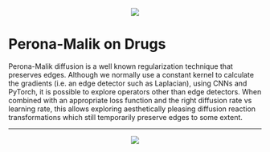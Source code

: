 
<p align="center">
   <img src="images/profile.gif?raw=True">
</p>

# Perona-Malik on Drugs
Perona-Malik diffusion is a well known regularization technique that preserves edges. Although we normally use a constant kernel to calculate the gradients (i.e. an edge detector such as Laplacian), using CNNs and PyTorch, it is possible to explore operators other than edge detectors. When combined with an appropriate loss function and the right diffusion rate vs learning rate, this allows exploring aesthetically pleasing diffusion reaction transformations which still temporarily preserve edges to some extent.

---

<p align="center">
   <img src="images/star.gif?raw=True">
</p>



